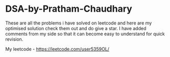 # DSA-by-Pratham-Chaudhary
These are all the problems i have solved on leetcode and here are my optimised solution check them out and do give a star.
I have added comments from my side so that it can become easy to understand for quick revision.

My leetcode - https://leetcode.com/user5359OL/
